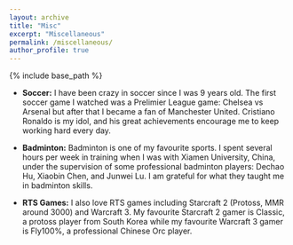 ```yaml
---
layout: archive
title: "Misc"
excerpt: "Miscellaneous"
permalink: /miscellaneous/
author_profile: true
---
```

{% include base_path %}

* <b>Soccer:</b>
I have been crazy in soccer since I was 9 years old. The first soccer game I watched was a Prelimier League game: Chelsea vs Arsenal but after that I became a fan of Manchester United. Cristiano Ronaldo is my idol, and his great achievements encourage me to keep working hard every day.

* <b>Badminton:</b>
Badminton is one of my favourite sports. I spent several hours per week in training when I was with Xiamen University, China, under the supervision of some professional badminton players: Dechao Hu, Xiaobin Chen, and Junwei Lu. I am grateful for what they taught me in badminton skills.

* <b>RTS Games:</b>
I also love RTS games including Starcraft 2 (Protoss, MMR around 3000) and Warcraft 3. My favourite Starcraft 2 gamer is Classic, a protoss player from South Korea while my favourite Warcraft 3 gamer is Fly100%, a professional Chinese Orc player.
